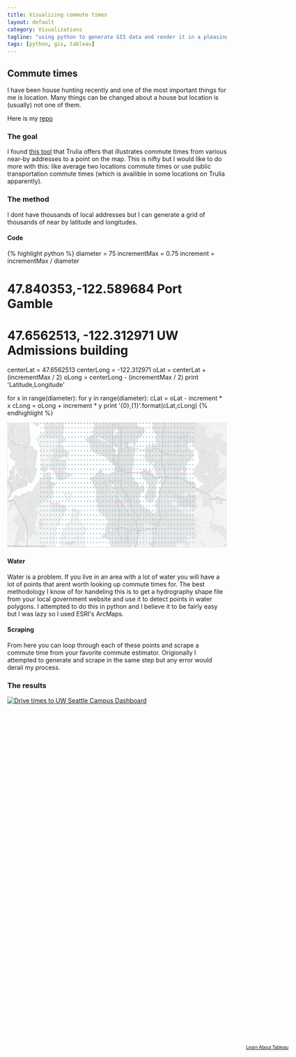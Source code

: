 ```yaml
---
title: Visualizing commute times
layout: default
category: Visualizations
tagline: "using python to generate GIS data and render it in a pleasing manner"
tags: [python, gis, tableau]
---
```

## Commute times
I have been house hunting recently and one of the most important things for me is location. Many things can be changed about a house but location is (usually) not one of them.

Here is my [repo](https://github.com/mrtakos/lat_long_grid_generator)

### The goal
I found [this tool](http://www.trulia.com/local/) that Trulia offers that illustrates commute times from various near-by addresses to a point on the map. This is nifty but I would like to do more with this: like average two locations commute times or use public transportation commute times (which is availible in some locations on Trulia apparently).

### The method
I dont have thousands of local addresses but I can generate a grid of thousands of near by latitude and longitudes.

#### Code
{% highlight python %}
diameter = 75
incrementMax = 0.75
increment = incrementMax / diameter
# 47.840353,-122.589684 Port Gamble
# 47.6562513, -122.312971 UW Admissions building
centerLat = 47.6562513
centerLong = -122.312971
oLat = centerLat + (incrementMax / 2)
oLong = centerLong - (incrementMax / 2)
print 'Latitude,Longitude'

for x in range(diameter):
        for y in range(diameter):
                cLat = oLat - increment * x
                cLong = oLong + increment * y
                print '{0},{1}'.format(cLat,cLong)
{% endhighlight %}

![Points rendered across the Seattle area](/assets/img/Grid_of_points.jpg)

#### Water
Water is a problem. If you live in an area with a lot of water you will have a lot of points that arent worth looking up commute times for. The best methodology I know of for handeling this is to get a hydrography shape file from your local government website and use it to detect points in water polygons. I attempted to do this in python and I believe it to be fairly easy but I was lazy so I used ESRI's ArcMaps.

#### Scraping
From here you can loop through each of these points and scrape a commute time from your favorite commute estimator. Origionally I attempted to generate and scrape in the same step but any error would derail my process.

### The results
<script type='text/javascript' src='http://public.tableausoftware.com/javascripts/api/viz_v1.js'></script>
<div class='tableauPlaceholder' style='width: 654px; height: 798px;'>
	<noscript>
		<a href='#'>
			<img alt='Drive times to UW Seattle Campus Dashboard ' src='http:&#47;&#47;public.tableausoftware.com&#47;static&#47;images&#47;UW&#47;UWcommutetimeVisualization&#47;DrivetimestoUWSeattleCampusDashboard&#47;1_rss.png' style='border: none' /></a>
	</noscript>
	<object class='tableauViz' width='654' height='798' style='display:none;'>
		<param name='host_url' value='http%3A%2F%2Fpublic.tableausoftware.com%2F' />
		<param name='site_root' value='' />
		<param name='name' value='UWcommutetimeVisualization&#47;DrivetimestoUWSeattleCampusDashboard' />
		<param name='tabs' value='no' />
		<param name='toolbar' value='yes' />
		<param name='static_image' value='http:&#47;&#47;public.tableausoftware.com&#47;static&#47;images&#47;UW&#47;UWcommutetimeVisualization&#47;DrivetimestoUWSeattleCampusDashboard&#47;1.png' / >
		<param name='animate_transition' value='yes' />
		<param name='display_static_image' value='yes' />
		<param name='display_spinner' value='yes' /><param name='display_overlay' value='yes' />
		<param name='display_count' value='yes' />
	</object>
</div>
<div style='width:654px;height:22px;padding:0px 10px 0px 0px;color:black;font:normal 8pt verdana,helvetica,arial,sans-serif;'>
	<div style='float:right; padding-right:8px;'>
		<a href='http://www.tableausoftware.com/public/about-tableau-products?ref=http://public.tableausoftware.com/views/UWcommutetimeVisualization/DrivetimestoUWSeattleCampusDashboard' target='_blank'>Learn About Tableau</a>
	</div>
</div>
